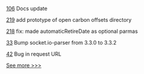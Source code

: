 
[106](https://github.com/hyperledger-labs/firefly/pull/106) Docs update

[219](https://github.com/hyperledger-labs/blockchain-carbon-accounting/pull/219) add prototype of open carbon offsets directory

[218](https://github.com/hyperledger-labs/blockchain-carbon-accounting/pull/218) fix: made automaticRetireDate as optional parmas

[33](https://github.com/hyperledger-labs/byzantine-config/pull/33) Bump socket.io-parser from 3.3.0 to 3.3.2

[42](https://github.com/hyperledger-labs/firefly-ui/pull/42) Bug in request URL


[See more >>>](https://start-here.hyperledger.org/pull-requests)
